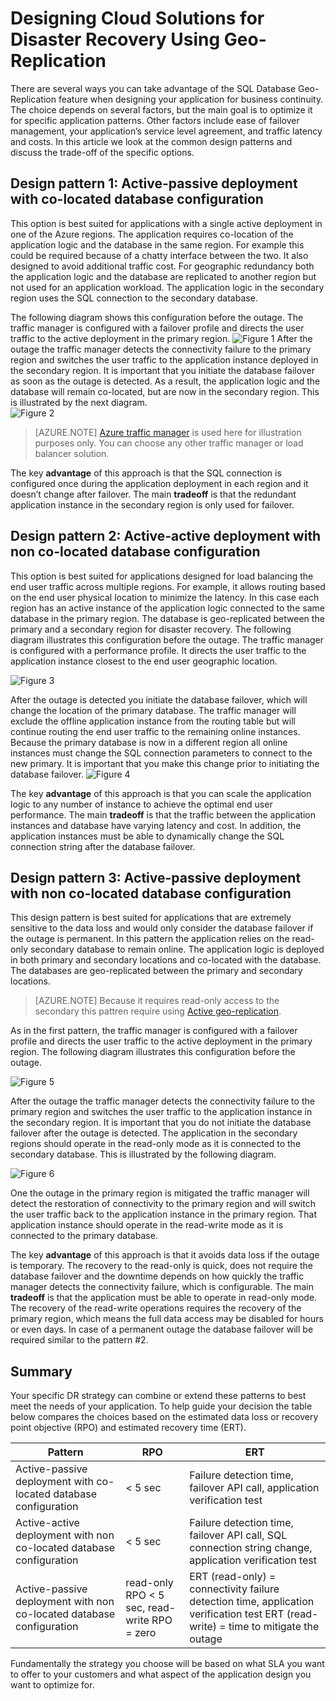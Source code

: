 <properties 
   pageTitle="Designing Cloud Solutions for Disaster Recovery Using SQL Database Geo-Replication"
   description="Learn how to design your cloud solution for disaster recovery by choosing the right failover pattern."
   services="sql-database"
   documentationCenter="" 
   authors="sashan" 
   manager="jeffreyg" 
   editor="monicar"/>

<tags
   ms.service="sql-database"
   ms.devlang="NA"
   ms.topic="article"
   ms.tgt_pltfrm="NA"
   ms.workload="data-management" 
   ms.date="09/01/2015"
   ms.author="sashan"/>

# Designing Cloud Solutions for Disaster Recovery Using Geo-Replication

There are several ways you can take advantage of the SQL Database Geo-Replication feature when designing your application for business continuity. The choice depends on several factors, but the main goal is to optimize it for specific application patterns. Other factors include ease of failover management, your application’s service level agreement, and traffic latency and costs. In this article we look at the common design patterns and discuss the trade-off of the specific options.

## Design pattern 1: Active-passive deployment with co-located database configuration

This option is best suited for applications with a single active deployment in one of the Azure regions. The application requires co-location of the application logic and the database in the same region. For example this could be required because of a chatty interface between the two. It also designed to avoid additional traffic cost. For geographic redundancy both the application logic and the database are replicated to another region but not used for an application workload. The application logic in the secondary region uses the SQL connection to the secondary database. 

The following diagram shows this configuration before the outage. The traffic manager is configured with a failover profile and directs the user traffic to the active deployment in the primary region.
![Figure 1](./media/sql-database-designing-cloud-solutions-for-disaster-recovery/pattern1-1.png)
After the outage the traffic manager detects the connectivity failure to the primary region and switches the user traffic to the application instance deployed in the secondary region. It is important that you initiate the database failover as soon as the outage is detected. As a result, the application logic and the database will remain co-located, but are now in the secondary region. This is illustrated by the next diagram.	
![Figure 2](./media/sql-database-designing-cloud-solutions-for-disaster-recovery/pattern1-2.png)
> [AZURE.NOTE] [Azure traffic manager](https://azure.microsoft.com/en-us/documentation/articles/traffic-manager-overview/) is used here for illustration purposes only. You can choose any other traffic manager or load balancer solution. 

The key **advantage** of this approach is that the SQL connection is configured once during the application deployment in each region and it doesn’t change after failover.  The main **tradeoff** is that the redundant application instance in the secondary region is only used for failover. 

## Design pattern 2: Active-active deployment with non co-located database configuration
This option is best suited for applications designed for load balancing the end user traffic across multiple regions. For example, it allows routing based on the end user physical location to minimize the latency. In this case each region has an active instance of the application logic connected to the same database in the primary region. The database is geo-replicated between the primary and a secondary region for disaster recovery. The following diagram illustrates this configuration before the outage. The traffic manager is configured with a performance profile. It directs the user traffic to the application instance closest to the end user geographic location.

![Figure 3](./media/sql-database-designing-cloud-solutions-for-disaster-recovery/pattern2-1.png)

After the outage is detected you initiate the database failover, which will change the location of the primary database. The traffic manager will exclude the offline application instance from the routing table but will continue routing the end user traffic to the remaining online instances. Because the primary database is now in a different region all online instances must change the SQL connection parameters to connect to the new primary. It is important that you make this change prior to initiating the database failover. 
![Figure 4](./media/sql-database-designing-cloud-solutions-for-disaster-recovery/pattern2-2.png)

The key **advantage** of this approach is that you can scale the application logic to any number of instance to achieve the optimal end user performance. The main **tradeoff** is that the traffic between the application instances and database have varying latency and cost. In addition, the application instances must be able to dynamically change the SQL connection string after the database failover.    

## Design pattern 3: Active-passive deployment with non co-located database configuration
This design pattern is best suited for applications that are extremely sensitive to the data loss and would only consider the database failover if the outage is permanent. In this pattern the application relies on the read-only secondary database to remain online. The application logic is deployed in both primary and secondary locations and co-located with the database. The databases are geo-replicated between the primary and secondary locations. 
> [AZURE.NOTE] Because it requires read-only access to the secondary this pattren require using [Active geo-replication](https://msdn.microsoft.com/library/azure/dn741339.aspx). 

As in the first pattern, the traffic manager is configured with a failover profile and directs the user traffic to the active deployment in the primary region. The following diagram illustrates this configuration before the outage. 


![Figure 5](./media/sql-database-designing-cloud-solutions-for-disaster-recovery/pattern3-1.png)

After the outage the traffic manager detects the connectivity failure to the primary region and switches the user traffic to the application instance in the secondary region. It is important that you do not initiate the database failover after the outage is detected. The application in the secondary regions should operate in the read-only mode as it is connected to the secondary database. This is illustrated by the following diagram.

![Figure 6](./media/sql-database-designing-cloud-solutions-for-disaster-recovery/pattern3-2.png)

One the outage in the primary region is mitigated the traffic manager will detect the restoration of connectivity to the primary region and will switch the user traffic back to the application instance in the primary region. That application instance should operate in the read-write mode as it is connected to the primary database. 

The key **advantage** of this approach is that it avoids data loss if the outage is temporary. The recovery to the read-only is quick, does not require the database failover and the downtime depends on how quickly the traffic manager detects the connectivity failure, which is configurable. The main **tradeoff** is that the application must be able to operate in read-only mode. The recovery of the read-write operations requires the recovery of the primary region, which means the full data access may be disabled for hours or even days. In case of a permanent outage the database failover will be required similar to the pattern #2. 


## Summary

Your specific DR strategy can combine or extend these patterns to best meet the needs of your application.  To help guide your decision the table below compares the choices based on the estimated data loss or recovery point objective (RPO) and estimated recovery time (ERT).

| Pattern | RPO | ERT 
| --- |--- | --- 
| Active-passive deployment with co-located database configuration | < 5 sec | Failure detection time, failover API call, application verification test 
| Active-active deployment with non co-located database configuration | < 5 sec | Failure detection time, failover API call, SQL connection string change, application verification test
| Active-passive deployment with non co-located database configuration | read-only RPO < 5 sec, read-write RPO = zero |  ERT (read-only) = connectivity failure detection time, application verification test ERT (read-write) = time to mitigate the outage 

Fundamentally the strategy you choose will be based on what SLA you want to offer to your customers and what aspect of the application design you want to optimize for. 


